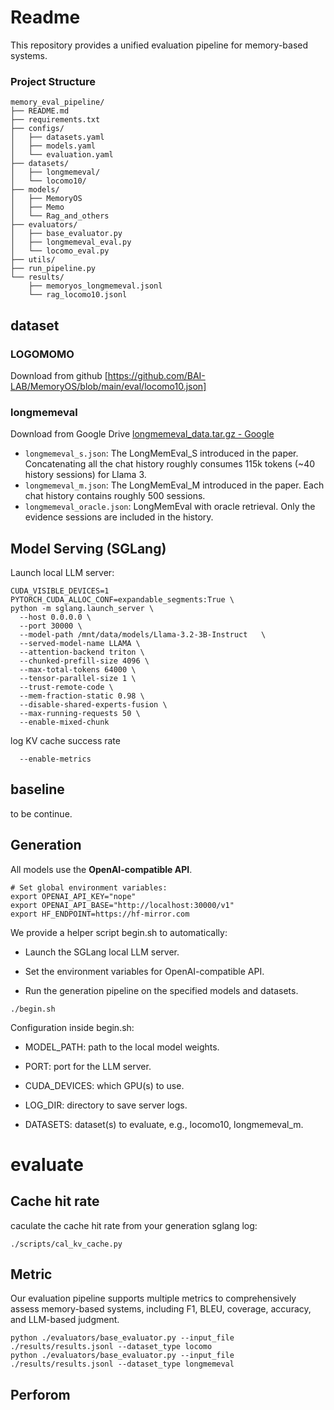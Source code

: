 

# Readme

This repository provides a unified evaluation pipeline for memory-based systems.

### Project Structure

```
memory_eval_pipeline/
├── README.md
├── requirements.txt
├── configs/                 
│   ├── datasets.yaml        
│   ├── models.yaml         
│   └── evaluation.yaml      
├── datasets/                
│   ├── longmemeval/
│   └── locomo10/
├── models/                  
│   ├── MemoryOS
│   ├── Memo
│   └── Rag_and_others
├── evaluators/            
│   ├── base_evaluator.py    
│   ├── longmemeval_eval.py
│   └── locomo_eval.py
├── utils/                   
├── run_pipeline.py                 
└── results/                 
    ├── memoryos_longmemeval.jsonl
    └── rag_locomo10.jsonl

```

## dataset

### LOGOMOMO
Download from github [https://github.com/BAI-LAB/MemoryOS/blob/main/eval/locomo10.json]

### longmemeval

Download from Google Drive [longmemeval_data.tar.gz - Google](https://drive.google.com/file/d/1zJgtYRFhOh5zDQzzatiddfjYhFSnyQ80/view)

- `longmemeval_s.json`: The LongMemEval_S introduced in the paper. Concatenating all the chat history roughly consumes 115k tokens (~40 history sessions) for Llama 3.
- `longmemeval_m.json`: The LongMemEval_M introduced in the paper. Each chat history contains roughly 500 sessions.
- `longmemeval_oracle.json`: LongMemEval with oracle retrieval. Only the evidence sessions are included in the history.

## Model Serving (SGLang)

Launch local LLM server:

```
CUDA_VISIBLE_DEVICES=1 PYTORCH_CUDA_ALLOC_CONF=expandable_segments:True \
python -m sglang.launch_server \
  --host 0.0.0.0 \
  --port 30000 \
  --model-path /mnt/data/models/Llama-3.2-3B-Instruct   \
  --served-model-name LLAMA \
  --attention-backend triton \
  --chunked-prefill-size 4096 \
  --max-total-tokens 64000 \
  --tensor-parallel-size 1 \
  --trust-remote-code \
  --mem-fraction-static 0.98 \
  --disable-shared-experts-fusion \
  --max-running-requests 50 \
  --enable-mixed-chunk
```

log KV cache success rate

```
  --enable-metrics
```
## baseline
to be continue.

## Generation

All models use the **OpenAI-compatible API**.

```
# Set global environment variables:
export OPENAI_API_KEY="nope"
export OPENAI_API_BASE="http://localhost:30000/v1"
export HF_ENDPOINT=https://hf-mirror.com 

```

We provide a helper script begin.sh to automatically:

- Launch the SGLang local LLM server.

- Set the environment variables for OpenAI-compatible API.

- Run the generation pipeline on the specified models and datasets.

```
./begin.sh
```
Configuration inside begin.sh:

- MODEL_PATH: path to the local model weights.

- PORT: port for the LLM server.

- CUDA_DEVICES: which GPU(s) to use.

- LOG_DIR: directory to save server logs.

- DATASETS: dataset(s) to evaluate, e.g., locomo10, longmemeval_m.




# evaluate
## Cache hit rate
caculate the cache hit rate from your generation sglang log:
```
./scripts/cal_kv_cache.py
```

## Metric
Our evaluation pipeline supports multiple metrics to comprehensively assess memory-based systems, including F1, BLEU, coverage, accuracy, and LLM-based judgment.
```
python ./evaluators/base_evaluator.py --input_file ./results/results.jsonl --dataset_type locomo 
python ./evaluators/base_evaluator.py --input_file ./results/results.jsonl --dataset_type longmemeval
```


## Perforom

